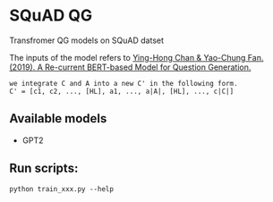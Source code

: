 # SQuAD QG
Transfromer QG models on SQuAD datset

The inputs of the model refers to [Ying-Hong Chan & Yao-Chung Fan. (2019). A Re-current BERT-based Model for Question Generation.](https://www.aclweb.org/anthology/D19-5821/)
```
we integrate C and A into a new C' in the following form.
C' = [c1, c2, ..., [HL], a1, ..., a|A|, [HL], ..., c|C|]
```

## Available models
- GPT2

## Run scripts:
```
python train_xxx.py --help
```